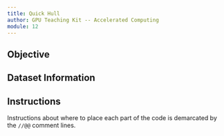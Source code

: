 ```yaml
---
title: Quick Hull
author: GPU Teaching Kit -- Accelerated Computing
module: 12
---
```


## Objective

## Dataset Information

## Instructions

Instructions about where to place each part of the code is
demarcated by the `//@@` comment lines.
